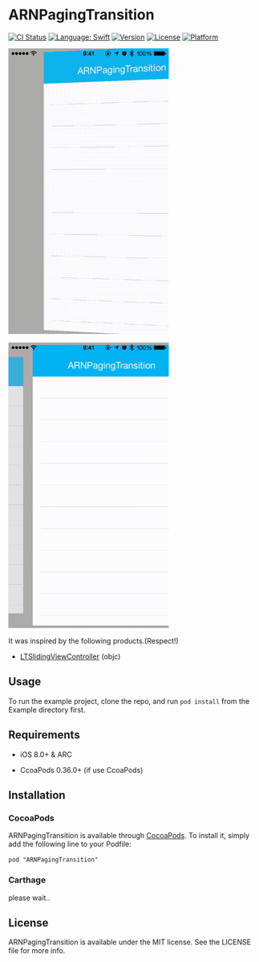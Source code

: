 # ARNPagingTransition

[![CI Status](http://img.shields.io/travis/xxxAIRINxxx/ARNPagingTransition.svg?style=flat)](https://travis-ci.org/xxxAIRINxxx/ARNPagingTransition)
[![Language: Swift](https://img.shields.io/badge/lang-Swift-yellow.svg?style=flat)](https://developer.apple.com/swift/)
[![Version](https://img.shields.io/cocoapods/v/ARNPagingTransition.svg?style=flat)](http://cocoadocs.org/docsets/ARNPagingTransition)
[![License](https://img.shields.io/cocoapods/l/ARNPagingTransition.svg?style=flat)](http://cocoadocs.org/docsets/ARNPagingTransition)
[![Platform](https://img.shields.io/cocoapods/p/ARNPagingTransition.svg?style=flat)](http://cocoadocs.org/docsets/ARNPagingTransition)

![capture1](capture1.gif "capture1")

![capture2](capture2.gif "capture2")

It was inspired by the following products.(Respect!)

- [LTSlidingViewController](https://github.com/ltebean/LTSlidingViewController) (objc)

## Usage

To run the example project, clone the repo, and run `pod install` from the Example directory first.

## Requirements

- iOS 8.0+ & ARC

- CcoaPods 0.36.0+ (if use CcoaPods)

## Installation

### CocoaPods

ARNPagingTransition is available through [CocoaPods](http://cocoapods.org). To install
it, simply add the following line to your Podfile:

    pod "ARNPagingTransition"

### Carthage

please wait..

## License

ARNPagingTransition is available under the MIT license. See the LICENSE file for more info.
